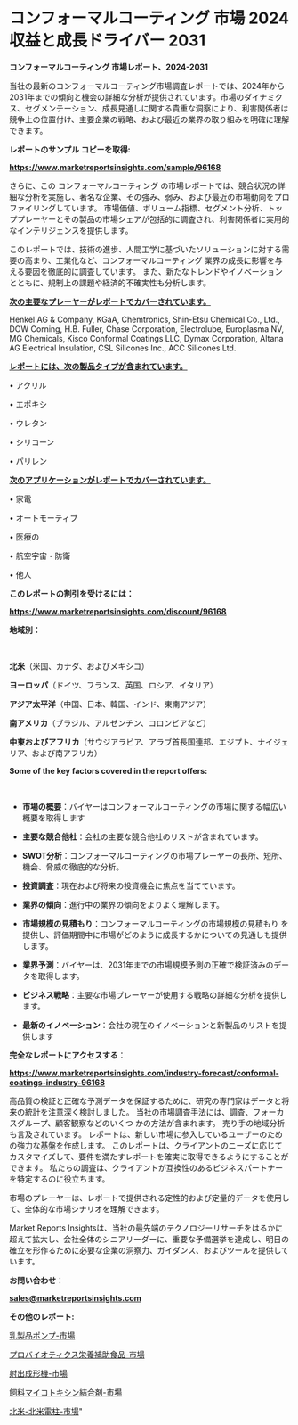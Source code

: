 # コンフォーマルコーティング 市場 2024 収益と成長ドライバー 2031

<strong>コンフォーマルコーティング 市場レポート、2024-2031</strong>

当社の最新のコンフォーマルコーティング市場調査レポートでは、2024年から2031年までの傾向と機会の詳細な分析が提供されています。市場のダイナミクス、セグメンテーション、成長見通しに関する貴重な洞察により、利害関係者は競争上の位置付け、主要企業の戦略、および最近の業界の取り組みを明確に理解できます。



<strong>レポートのサンプル コピーを取得:</strong> <a href=https://www.marketreportsinsights.com/sample/96168>

<strong><u>https://www.marketreportsinsights.com/sample/96168</u></strong></a>

さらに、この コンフォーマルコーティング の市場レポートでは、競合状況の詳細な分析を実施し、著名な企業、その強み、弱み、および最近の市場動向をプロファイリングしています。 市場価値、ボリューム指標、セグメント分析、トッププレーヤーとその製品の市場シェアが包括的に調査され、利害関係者に実用的なインテリジェンスを提供します。

このレポートでは、技術の進歩、人間工学に基づいたソリューションに対する需要の高まり、工業化など、コンフォーマルコーティング 業界の成長に影響を与える要因を徹底的に調査しています。 また、新たなトレンドやイノベーションとともに、規制上の課題や経済的不確実性も分析します。



<strong><u>次の主要なプレーヤーがレポートでカバーされています。</u></strong>

Henkel AG & Company, KGaA, Chemtronics, Shin-Etsu Chemical Co., Ltd., DOW Corning, H.B. Fuller, Chase Corporation, Electrolube, Europlasma NV, MG Chemicals, Kisco Conformal Coatings LLC, Dymax Corporation, Altana AG Electrical Insulation, CSL Silicones Inc., ACC Silicones Ltd.



<strong><u><b>レポートには、次の製品タイプが含まれています。</b></u></strong>

• アクリル

• エポキシ

• ウレタン

• シリコーン

• パリレン



<strong><u><b>次のアプリケーションがレポートでカバーされています。</b></u></strong>

• 家電

• オートモーティブ

• 医療の

• 航空宇宙・防衛

• 他人



<strong><b>このレポートの割引を受けるには：</b></strong>

<a href=https://www.marketreportsinsights.com/discount/96168>

<strong><u>https://www.marketreportsinsights.com/discount/96168</u></strong></a>



<strong>地域別：</strong>

<strong> </strong>



<strong>北米</strong>（米国、カナダ、およびメキシコ）



<strong>ヨーロッパ</strong>（ドイツ、フランス、英国、ロシア、イタリア）



<strong>アジア太平洋</strong>（中国、日本、韓国、インド、東南アジア）



<strong>南アメリカ</strong>（ブラジル、アルゼンチン、コロンビアなど）



<strong>中東およびアフリカ</strong>（サウジアラビア、アラブ首長国連邦、エジプト、ナイジェリア、および南アフリカ）



<strong>Some of the key factors covered in the report offers:</strong>

<strong> </strong>
<ul>
  <li>

<strong>市場の概要</strong>：バイヤーはコンフォーマルコーティングの市場に関する幅広い概要を取得します</li>
  <li>

<strong>主要な競合他社</strong>：会社の主要な競合他社のリストが含まれています。</li>
  <li>

<strong>SWOT分析</strong>：コンフォーマルコーティングの市場プレーヤーの長所、短所、機会、脅威の徹底的な分析。</li>
  <li>

<strong>投資調査</strong>：現在および将来の投資機会に焦点を当てています。</li>
  <li>

<strong>業界の傾向</strong>：進行中の業界の傾向をよりよく理解します。</li>
  <li>

<strong>市場規模の見積もり</strong>：コンフォーマルコーティングの市場規模の見積もり を提供し、評価期間中に市場がどのように成長するかについての見通しも提供します。</li>
  <li>

<strong>業界予測</strong>：バイヤーは、2031年までの市場規模予測の正確で検証済みのデータを取得します。</li>
  <li>

<strong>ビジネス戦略</strong>：主要な市場プレーヤーが使用する戦略の詳細な分析を提供します。</li>
  <li>

<strong>最新のイノベーション</strong>：会社の現在のイノベーションと新製品のリストを提供します</li>
</ul>


<strong>完全なレポートにアクセスする</strong>：

<a href=https://www.marketreportsinsights.com/industry-forecast/conformal-coatings-industry-96168>

<strong><u>https://www.marketreportsinsights.com/industry-forecast/conformal-coatings-industry-96168</u></strong></a>

高品質の検証と正確な予測データを保証するために、研究の専門家はデータと将来の統計を注意深く検討しました。 当社の市場調査手法には、調査、フォーカスグループ、顧客観察などのいくつ かの方法が含まれます。 売り手の地域分析も言及されています。 レポートは、新しい市場に参入しているユーザーのための強力な基盤を作成します。 このレポートは、クライアントのニーズに応じてカスタマイズして、要件を満たすレポートを確実に取得できるようにすることができます。 私たちの調査は、クライアントが互換性のあるビジネスパートナーを特定するのに役立ちます。

市場のプレーヤーは、レポートで提供される定性的および定量的データを使用して、全体的な市場シナリオを理解できます。

Market Reports Insightsは、当社の最先端のテクノロジーリサーチをはるかに超えて拡大し、会社全体のシニアリーダーに、重要な予備選挙を達成し、明日の確立を形作るために必要な企業の洞察力、ガイダンス、およびツールを提供しています。



<strong><b>お問い合わせ</b></strong>：

<a href=mailto:sales@marketreportsinsights.com>

<strong><u>sales@marketreportsinsights.com</u></strong></a>



<strong>その他のレポート:</strong>

<a href=https://www.linkedin.com/pulse/乳製品ポンプ-市場-2023-収益と成長ドライバー-2030-analytics-achievers-24-analysis-kkmrf/>乳製品ポンプ-市場</a>

<a href=https://www.linkedin.com/pulse/プロバイオティクス栄養補助食品-市場-2023-総利益と主要ベンダー-2030-pr-news-hub-azqqf/>プロバイオティクス栄養補助食品-市場</a>

<a href=https://www.linkedin.com/pulse/射出成形機-市場-2023-収益と成長ドライバー-2030-data-dive-discoveries-24-analysis-n3ydf/>射出成形機-市場</a>

<a href=https://www.linkedin.com/pulse/飼料マイコトキシン結合剤-市場-2030-年までの需要に焦点を当てた-nk6lf/>飼料マイコトキシン結合剤-市場</a>

<a href=https://www.linkedin.com/pulse/北米-北米電柱-市場-2023-競争分析と事業成長-2030-data-dive-discoveries-24-analysis-6grif/>北米-北米電柱-市場</a>"
